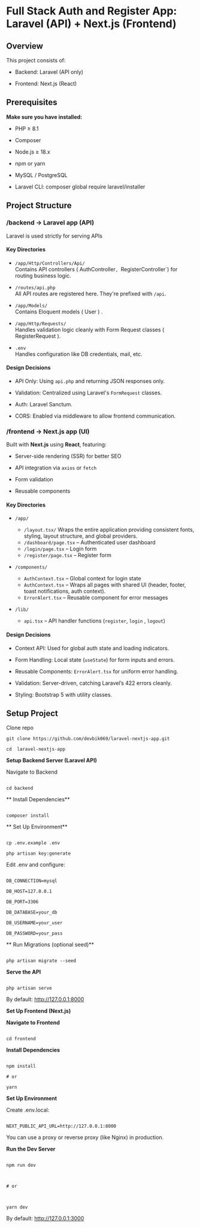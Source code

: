 
  

# Full Stack Auth and Register App: Laravel (API) + Next.js (Frontend)

  ## Overview
  

This project consists of:

- Backend: Laravel (API only)

- Frontend: Next.js (React)


## Prerequisites


**Make sure you have installed:**

- PHP ≥ 8.1

- Composer

- Node.js ≥ 18.x

- npm or yarn

- MySQL / PostgreSQL

- Laravel CLI: composer global require laravel/installer

  

## Project Structure

### /backend → Laravel app (API)
Laravel is used strictly for serving APIs 

#### Key Directories

-   `/app/Http/Controllers/Api/`  
    Contains API controllers ( AuthController`, `RegisterController`) for routing business logic.
    
-   `/routes/api.php`  
    All API routes are registered here. They're prefixed with `/api`.
    
-   `/app/Models/`  
    Contains Eloquent models ( User ) .
    
-   `/app/Http/Requests/`  
    Handles validation logic cleanly with Form Request classes ( RegisterRequest ).
    
-   `.env`  
    Handles configuration like DB credentials, mail, etc.
    
#### Design Decisions

 -   API Only: Using `api.php` and returning JSON responses only.
    
 -   Validation: Centralized using Laravel's `FormRequest` classes.
    
 -   Auth: Laravel Sanctum.
    
 -   CORS: Enabled via middleware to allow frontend communication.

### /frontend → Next.js app (UI)

Built with **Next.js** using **React**, featuring:

-   Server-side rendering (SSR) for better SEO
    
-   API integration via `axios` or `fetch`
    
-   Form validation
    
-   Reusable components
    

#### Key Directories

-   `/app/`
    -   `/layout.tsx/` Wraps the entire application providing consistent fonts, styling, layout structure, and global providers.
    -   `/dashboard/page.tsx` – Authenticated user dashboard
    -   `/login/page.tsx` – Login form
    -   `/register/page.tsx` – Register form
-   `/components/`
    
    -   `AuthContext.tsx` – Global context for login state
    -   `AuthContext.tsx` – Wraps all pages with shared UI (header, footer, toast notifications, auth context).    
    -   `ErrorAlert.tsx` – Reusable component for error messages
        
-   `/lib/`
    -   `api.tsx` – API handler functions (`register`, `login` , `logout`)

#### Design Decisions

-   Context API: Used for global auth state and loading indicators.
    
-   Form Handling: Local state (`useState`) for form inputs and errors.
    
-   Reusable Components: `ErrorAlert.tsx` for uniform error handling.
    
-   Validation: Server-driven, catching Laravel’s 422 errors cleanly.
    
-   Styling: Bootstrap 5 with utility classes.

## Setup Project
Clone repo
```
git clone https://github.com/devbik069/laravel-nextjs-app.git

cd  laravel-nextjs-app
```
**Setup Backend Server (Laravel API)**

Navigate to Backend

```

cd backend

```

  

** Install Dependencies**

```

composer install

```

** Set Up Environment**

```

cp .env.example .env

php artisan key:generate

```

Edit .env and configure:

```

DB_CONNECTION=mysql

DB_HOST=127.0.0.1

DB_PORT=3306

DB_DATABASE=your_db

DB_USERNAME=your_user

DB_PASSWORD=your_pass

```

** Run Migrations (optional seed)**

```

php artisan migrate --seed

```

**Serve the API**

```

php artisan serve

```

By default: http://127.0.0.1:8000

  

**Set Up Frontend (Next.js)**

**Navigate to Frontend**

```

cd frontend

```

**Install Dependencies**

```

npm install

# or

yarn

```

**Set Up Environment**

  

Create .env.local:

```

NEXT_PUBLIC_API_URL=http://127.0.0.1:8000

```

You can use a proxy or reverse proxy (like Nginx) in production.

**Run the Dev Server**

```

npm run dev

  

# or

  

yarn dev

```

By default: http://127.0.0.1:3000
